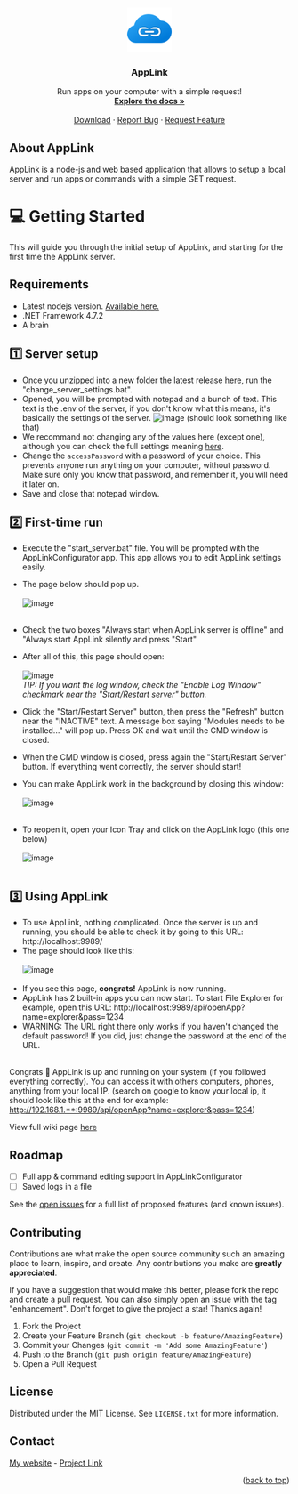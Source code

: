 <a name="readme-top"></a>

<br />
<div align="center">
  <a href="https://github.com/SelyanSel/AppLink/">
    <img src="https://github.com/SelyanSel/AppLink/blob/main/.applink/server/web/assets/appLink.png" alt="Logo" width="80" height="80">
  </a>

<h3 align="center">AppLink</h3>

  <p align="center">
    Run apps on your computer with a simple request!
    <br />
    <a href="https://github.com/SelyanSel/AppLink/wiki"><strong>Explore the docs »</strong></a>
    <br />
    <br />
    <a href="https://github.com/SelyanSel/AppLink/releases/latest">Download</a>
    ·
    <a href="https://github.com/SelyanSel/AppLink//issues">Report Bug</a>
    ·
    <a href="https://github.com/SelyanSel/AppLink//issues">Request Feature</a>
  </p>
</div>

## About AppLink

AppLink is a node-js and web based application that allows to setup a local server and run apps or commands with a simple GET request.

# 💻 Getting Started

This will guide you through the initial setup of AppLink, and starting for the first time the AppLink server.

## Requirements

* Latest nodejs version. [Available here.](https://nodejs.org/fr)
* .NET Framework 4.7.2
* A brain

## 1️⃣ Server setup

* Once you unzipped into a new folder the latest release [here](https://github.com/SelyanSel/AppLink/releases), run the "change_server_settings.bat".
* Opened, you will be prompted with notepad and a bunch of text. This text is the .env of the server, if you don't know what this means, it's basically the settings of the server.
![image](https://github.com/SelyanSel/AppLink/assets/53857450/658c5cc5-4a16-46e7-8290-f394769b68b7) (should look something like that)
* We recommand not changing any of the values here (except one), although you can check the full settings meaning [here]().
* Change the `accessPassword` with a password of your choice. This prevents anyone run anything on your computer, without password. Make sure only you know that password, and remember it, you will need it later on.
* Save and close that notepad window.

## 2️⃣ First-time run

* Execute the "start_server.bat" file. You will be prompted with the AppLinkConfigurator app. This app allows you to edit AppLink settings easily.
* The page below should pop up.<br><br>
![image](https://github.com/SelyanSel/AppLink/assets/53857450/0bf7db17-ac8d-48c3-bab0-a86a0b5e498e)<br><br>
* Check the two boxes "Always start when AppLink server is offline" and "Always start AppLink silently and press "Start"

* After all of this, this page should open: <br><br>
![image](https://github.com/SelyanSel/AppLink/assets/53857450/5d2b7d95-58c4-41bd-8412-99a8561f8a66)<br>
_TIP: If you want the log window, check the "Enable Log Window" checkmark near the "Start/Restart server" button._<br>
* Click the "Start/Restart Server" button, then press the "Refresh" button near the "INACTIVE" text. A message box saying "Modules needs to be installed..." will pop up. Press OK and wait until the CMD window is closed.
* When the CMD window is closed, press again the "Start/Restart Server" button. If everything went correctly, the server should start!
* You can make AppLink work in the background by closing this window:<br><br>
![image](https://github.com/SelyanSel/AppLink/assets/53857450/5d2b7d95-58c4-41bd-8412-99a8561f8a66)<br><br>
* To reopen it, open your Icon Tray and click on the AppLink logo (this one below)<br><br>
![image](https://github.com/SelyanSel/AppLink/assets/53857450/44bcb81f-9fff-486e-ba9d-923722a1add7)<br><br>

## 3️⃣ Using AppLink
* To use AppLink, nothing complicated. Once the server is up and running, you should be able to check it by going to this URL: http://localhost:9989/
* The page should look like this:<br><br>
![image](https://github.com/SelyanSel/AppLink/assets/53857450/acc247f2-357f-465e-816e-c6dd77d48827)
<br><br>
* If you see this page, **congrats!** AppLink is now running. 
* AppLink has 2 built-in apps you can now start. To start File Explorer for example, open this URL: http://localhost:9989/api/openApp?name=explorer&pass=1234
* WARNING: The URL right there only works if you haven't changed the default password! If you did, just change the password at the end of the URL.
<br><br>

Congrats 🎉 AppLink is up and running on your system (if you followed everything correctly).
You can access it with others computers, phones, anything from your local IP. (search on google to know your local ip, it should look like this at the end for example: http://192.168.1.**:9989/api/openApp?name=explorer&pass=1234)

View full wiki page [here](https://github.com/SelyanSel/AppLink/wiki/Getting-Started)

## Roadmap

- [ ] Full app & command editing support in AppLinkConfigurator
- [ ] Saved logs in a file

See the [open issues](https://github.com/SelyanSel/AppLink//issues) for a full list of proposed features (and known issues).

## Contributing

Contributions are what make the open source community such an amazing place to learn, inspire, and create. Any contributions you make are **greatly appreciated**.

If you have a suggestion that would make this better, please fork the repo and create a pull request. You can also simply open an issue with the tag "enhancement".
Don't forget to give the project a star! Thanks again!

1. Fork the Project
2. Create your Feature Branch (`git checkout -b feature/AmazingFeature`)
3. Commit your Changes (`git commit -m 'Add some AmazingFeature'`)
4. Push to the Branch (`git push origin feature/AmazingFeature`)
5. Open a Pull Request

## License

Distributed under the MIT License. See `LICENSE.txt` for more information.

## Contact

[My website](https://f4r9.com/) - [Project Link](https://github.com/SelyanSel/AppLink/)

<p align="right">(<a href="#readme-top">back to top</a>)</p>
